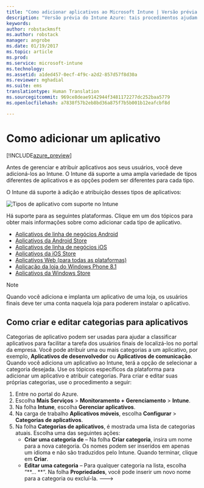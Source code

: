 ```yaml
---
title: "Como adicionar aplicativos ao Microsoft Intune | Versão prévia do Intune Azure | Microsoft Docs"
description: "Versão prévia do Intune Azure: tais procedimentos ajudam você a deixar seus aplicativos no Intune prontos para serem atribuído aos usuários e dispositivos. "
keywords: 
author: robstackmsft
ms.author: robstack
manager: angrobe
ms.date: 01/19/2017
ms.topic: article
ms.prod: 
ms.service: microsoft-intune
ms.technology: 
ms.assetid: a1ded457-0ecf-4f9c-a2d2-857d57f8d30a
ms.reviewer: mghadial
ms.suite: ems
translationtype: Human Translation
ms.sourcegitcommit: 969ce8deae9142944f3481172277dc252baa5779
ms.openlocfilehash: a7838f57b2eb8bd36a875f7b5b001b12eafcbf8d

---
```


# <a name="how-to-add-an-app"></a>Como adicionar um aplicativo 

[!INCLUDE[azure_preview](../includes/azure_preview.md)]

Antes de gerenciar e atribuir aplicativos aos seus usuários, você deve adicioná-los ao Intune. O Intune dá suporte a uma ampla variedade de tipos diferentes de aplicativos e as opções podem ser diferentes para cada tipo.

O Intune dá suporte à adição e atribuição desses tipos de aplicativos:

![Tipos de aplicativo com suporte no Intune](./media/app-types.png)

Há suporte para as seguintes plataformas. Clique em um dos tópicos para obter mais informações sobre como adicionar cada tipo de aplicativo.

- [Aplicativos de linha de negócios Android](/intune-azure/manage-apps/android-lob-app)
- [Aplicativos da Android Store](/intune-azure/manage-apps/android-store-app)
- [Aplicativos de linha de negócios iOS](/intune-azure/manage-apps/ios-lob-app)
- [Aplicativos da iOS Store](/intune-azure/manage-apps/ios-store-app)
- [Aplicativos Web (para todas as plataformas)](/intune-azure/manage-apps/web-app)
- [Aplicação da loja do Windows Phone 8.1](/intune-azure/manage-apps/windows-phone-8-1-store-app)
- [Aplicativos da Windows Store](/intune-azure/manage-apps/windows-store-app)

> [!NOTE]
> Quando você adiciona e implanta um aplicativo de uma loja, os usuários finais deve ter uma conta naquela loja para poderem instalar o aplicativo.

## <a name="how-to-create-and-edit-categories-for-apps"></a>Como criar e editar categorias para aplicativos 

Categorias de aplicativo podem ser usadas para ajudar a classificar aplicativos para facilitar a tarefa dos usuários finais de localizá-los no portal da empresa. Você pode atribuir uma ou mais categorias a um aplicativo, por exemplo, **Aplicativos de desenvolvedor** ou **Aplicativos de comunicação**. Quando você adiciona um aplicativo ao Intune, terá a opção de selecionar a categoria desejada. Use os tópicos específicos da plataforma para adicionar um aplicativo e atribuir categorias. Para criar e editar suas próprias categorias, use o procedimento a seguir: 

1. Entre no portal do Azure. 
2. Escolha **Mais Serviços** > **Monitoramento + Gerenciamento** > **Intune**. 
3. Na folha **Intune**, escolha **Gerenciar aplicativos**. 
4. Na carga de trabalho **Aplicativos móveis**, escolha **Configurar** > **Categorias de aplicativos**. 
5. Na folha **Categorias de aplicativos**, é mostrada uma lista de categorias atuais. Escolha uma das seguintes ações: 
    - **Criar uma categoria de** – Na folha **Criar categoria**, insira um nome para a nova categoria. Os nomes podem ser inseridos em apenas um idioma e não são traduzidos pelo Intune. Quando terminar, clique em **Criar**.
    - **Editar uma categoria** – Para qualquer categoria na lista, escolha “**... **“. Na folha **Propriedades**, você pode inserir um novo nome para a categoria ou excluí-la. --->






<!--HONumber=Feb17_HO1-->


